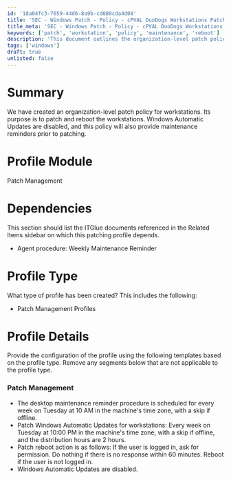 ```yaml
---
id: '18a04fc3-7659-44d6-8a9b-cd080cda4d08'
title: 'SEC - Windows Patch - Policy - cPVAL DuoDogs Workstations Patching'
title_meta: 'SEC - Windows Patch - Policy - cPVAL DuoDogs Workstations Patching'
keywords: ['patch', 'workstation', 'policy', 'maintenance', 'reboot']
description: 'This document outlines the organization-level patch policy for workstations, detailing the procedures for patch management, including scheduling maintenance reminders, disabling Windows Automatic Updates, and managing reboot actions based on user activity.'
tags: ['windows']
draft: true
unlisted: false
---
```


# Summary
We have created an organization-level patch policy for workstations. Its purpose is to patch and reboot the workstations. Windows Automatic Updates are disabled, and this policy will also provide maintenance reminders prior to patching.

# Profile Module
Patch Management 

# Dependencies
This section should list the ITGlue documents referenced in the Related Items sidebar on which this patching profile depends.

- Agent procedure: Weekly Maintenance Reminder

# Profile Type
What type of profile has been created? This includes the following:

- Patch Management Profiles

# Profile Details
Provide the configuration of the profile using the following templates based on the profile type. Remove any segments below that are not applicable to the profile type.

### Patch Management
- The desktop maintenance reminder procedure is scheduled for every week on Tuesday at 10 AM in the machine's time zone, with a skip if offline.
- Patch Windows Automatic Updates for workstations: Every week on Tuesday at 10:00 PM in the machine's time zone, with a skip if offline, and the distribution hours are 2 hours.
- Patch reboot action is as follows: If the user is logged in, ask for permission. Do nothing if there is no response within 60 minutes. Reboot if the user is not logged in.
- Windows Automatic Updates are disabled.



